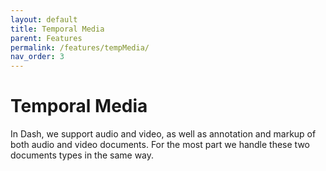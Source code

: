 ```yaml
---
layout: default
title: Temporal Media
parent: Features
permalink: /features/tempMedia/
nav_order: 3
---
```


# Temporal Media

In Dash, we support audio and video, as well as annotation and markup of both audio and video documents. For the most part we handle these two documents types in the same way. 

